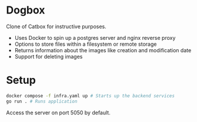 # Dogbox

Clone of Catbox for instructive purposes.

* Uses Docker to spin up a postgres server and nginx reverse proxy
* Options to store files within a filesystem or remote storage
* Returns information about the images like creation and modification date
* Support for deleting images

# Setup

```sh
docker compose -f infra.yaml up # Starts up the backend services
go run . # Runs application
```

Access the server on port 5050 by default.
